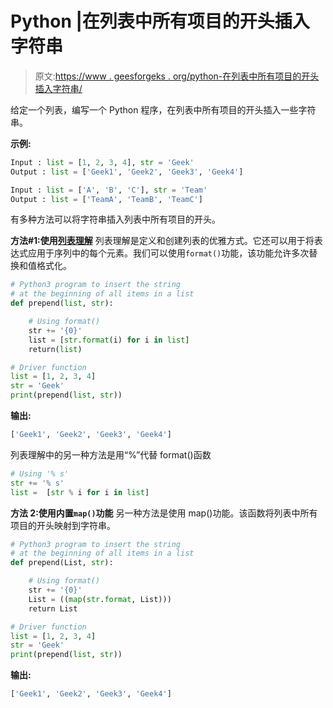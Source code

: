 # Python |在列表中所有项目的开头插入字符串

> 原文:[https://www . geesforgeks . org/python-在列表中所有项目的开头插入字符串/](https://www.geeksforgeeks.org/python-insert-the-string-at-the-beginning-of-all-items-in-a-list/)

给定一个列表，编写一个 Python 程序，在列表中所有项目的开头插入一些字符串。

**示例:**

```py
Input : list = [1, 2, 3, 4], str = 'Geek'
Output : list = ['Geek1', 'Geek2', 'Geek3', 'Geek4']

Input : list = ['A', 'B', 'C'], str = 'Team'
Output : list = ['TeamA', 'TeamB', 'TeamC']

```

有多种方法可以将字符串插入列表中所有项目的开头。

**方法#1:使用[列表理解](https://www.geeksforgeeks.org/python-list-comprehension-and-slicing/)**
列表理解是定义和创建列表的优雅方式。它还可以用于将表达式应用于序列中的每个元素。我们可以使用`format()`功能，该功能允许多次替换和值格式化。

```py
# Python3 program to insert the string 
# at the beginning of all items in a list
def prepend(list, str):

    # Using format()
    str += '{0}'
    list = [str.format(i) for i in list]
    return(list)

# Driver function
list = [1, 2, 3, 4]
str = 'Geek'
print(prepend(list, str))
```

**输出:**

```py
['Geek1', 'Geek2', 'Geek3', 'Geek4']
```

列表理解中的另一种方法是用“%”代替 format()函数

```py
# Using '% s'
str += '% s'
list =  [str % i for i in list]
```

**方法 2:使用内置`map()`功能**
另一种方法是使用 map()功能。该函数将列表中所有项目的开头映射到字符串。

```py
# Python3 program to insert the string 
# at the beginning of all items in a list
def prepend(List, str):

    # Using format()
    str += '{0}'
    List = ((map(str.format, List)))
    return List

# Driver function
list = [1, 2, 3, 4]
str = 'Geek'
print(prepend(list, str))
```

**输出:**

```py
['Geek1', 'Geek2', 'Geek3', 'Geek4']
```